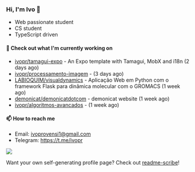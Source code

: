 ### Hi, I'm Ivo 👋

* Web passionate student
* CS student
* TypeScript driven

#### 👷 Check out what I'm currently working on

- [ivopr/tamagui-expo](https://github.com/ivopr/tamagui-expo) - An Expo template with Tamagui, MobX and i18n (2 days ago)
- [ivopr/processamento-imagem](https://github.com/ivopr/processamento-imagem) -  (3 days ago)
- [LABIOQUIM/visualdynamics](https://github.com/LABIOQUIM/visualdynamics) - Aplicação Web em Python com o framework Flask para dinâmica molecular com o GROMACS (1 week ago)
- [demonicat/demonicatdotcom](https://github.com/demonicat/demonicatdotcom) - demonicat website (1 week ago)
- [ivopr/algoritmos-avancados](https://github.com/ivopr/algoritmos-avancados) -  (1 week ago)

#### 📫 How to reach me

- Email: [ivoprovensi1@gmail.com](mailto://ivoprovensi1@gmail.com)
- Telegram: https://t.me/ivopr

![](https://github-readme-stats.vercel.app/api/top-langs/?username=ivopr&layout=compact&theme=react)

Want your own self-generating profile page? Check out [readme-scribe](https://github.com/muesli/readme-scribe)!
